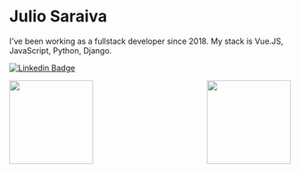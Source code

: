 # Julio Saraiva

<p align="left">
  I've been working as a fullstack developer since 2018. My stack is Vue.JS, JavaScript, Python, Django.
</p>

[![Linkedin Badge](https://img.shields.io/badge/-LinkedIn-blue?style=flat-square&logo=Linkedin&logoColor=white&link=https://www.linkedin.com/in/ojuliosaraiva)](https://www.linkedin.com/in/ojuliosaraiva)

<p align="center">
  <a href="https://github.com/anuraghazra/github-readme-stats">
    <img
      align="left"
      height="150"
      src="https://github-readme-stats.vercel.app/api/top-langs/?username=juliosaraiva&layout=compact"
    />
  </a>
  <a href="https://github.com/anuraghazra/github-readme-stats">
    <img
      align="right"
      height="150"
      src="https://github-readme-stats.vercel.app/api?username=juliosaraiva&show_icons=true"
    />
  </a>
</p>

<!--
**juliosaraiva/juliosaraiva** is a ✨ _special_ ✨ repository because its `README.md` (this file) appears on your GitHub profile.

Here are some ideas to get you started:

- 🔭 I’m currently working on ...
- 🌱 I’m currently learning ...
- 👯 I’m looking to collaborate on ...
- 🤔 I’m looking for help with ...
- 💬 Ask me about ...
- 📫 How to reach me: ...
- 😄 Pronouns: ...
- ⚡ Fun fact: ...
-->
